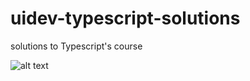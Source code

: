 # uidev-typescript-solutions
solutions to Typescript's course

![alt text](https://ui.dev/images/courses/typescript.png)
